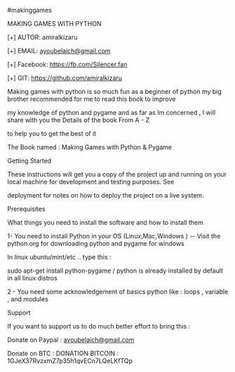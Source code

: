 #makinggames


MAKING GAMES WITH PYTHON



  [+] AUTOR:        amiralkizaru

  [+] EMAIL:        ayoubelaich@gmail.com

  [+] Facebook:     https://fb.com/Silencer.fan

  [+] GIT:          https://github.com/amiralkizaru





Making games with python is so much fun as a beginner of python my big brother recommended for me to read this book to improve

my knowledge of python and pygame and as far as Im concerned , I will share with you the Details of the book From A - Z

to help you to get the best of it 

The Book named : Making Games with Python & Pygame

Getting Started

These instructions will get you a copy of the project up and running on your local machine for development and testing purposes. See 

deployment for notes on how to deploy the project on a live system.

Prerequisites

What things you need to install the software and how to install them



1- You need to install Python in your OS (Linux,Mac,Windows ) -- Visit the python.org for downloading python and pygame for windows

In linux ubuntu/mint/etc .. type this : 

sudo apt-get install python-pygame / python is already installed by default in all linux distros


2 - You need some acknowledgement of basics python like : loops , variable , and modules 


Support 

If you want to support us to do much better effort to bring this :

Donate on Paypal : ayoubelaich@gmail.com

Donate on BTC    : DONATION BITCOIN : 1GJeX37RvzxmZ7p35h1qvECn7LQeLKfTQp

